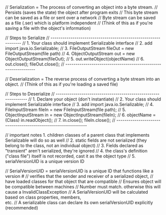 
// Serialization = 	The process of converting an object into a byte stream.
//					Persists (saves the state) the object after program exits
//					This byte stream can be saved as a file or sent over a network
//					Byte stream can be saved as a file (.ser) which is platform independent
//					(Think of this as if you're saving a file with the object's information)

//					Steps to Serialize
//					---------------------------------------------------------------
//					1. Your class should implement Serializable interface
//					2. add import java.io.Serializable;
//					3. FileOutputStream fileOut = new FileOutputStream(file path)
//					4. ObjectOutputStream out = new ObjectOutputStream(fileOut);
//					5. out.writeObject(objectName)
//					6. out.close(); fileOut.close();
//					---------------------------------------------------------------

// Deserialization = The reverse process of converting a byte stream into an object.
//					(Think of this as if you're loading a saved file)

//					Steps to Deserialize
//					---------------------------------------------------------------
//                  1. Declare your object (don't instantiate)
//					2. Your class should implement Serializable interface
//					3. add import java.io.Serializable;
//					4. FileInputStream fileIn = new FileInputStream(file path);
//					5. ObjectInputStream in = new ObjectInputStream(fileIn);
//					6. objectName = (Class) in.readObject();
//					7. in.close(); fileIn.close();
//					---------------------------------------------------------------

// important notes	1. children classes of a parent class that implements Serializable 
                        will do so as well
//					2. static fields are not serialized (they belong to the class, not an 
                        individual object)
//					3. Fields declared as "transient" aren't serialized, they're ignored
//					4. the class's definition ("class file") itself is not recorded, cast it 
                        as the object type
//					5. serialVersionUID is a unique version ID

// SerialVersionUID =	serialVersionUID is a unique ID that functions like a version #
//					verifies that the sender and receiver of a serialized object,
//					have loaded classes for that object that are compatible
//					Ensures object will be compatible between machines
//					Number must match. otherwise this will cause a InvalidClassException
//					A SerialVersionUID will be calculated based on class properties, members,  
                    etc.
//					A serializable class can declare its own serialVersionUID explicitly 
                    (recommended)